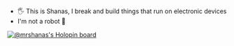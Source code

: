 <!--## 👋 Your viewing [Shanas'](https://scribbles.mrshanas.me) Profile
 * 📝 I scribble down what I know on [Hashnode](https://hashnode.com/@mrshanas) and [Dev.to](https://dev.to/mrshanas)
 * 🛠️ I break and build things with Python and Typescript-->

 * 🖐️ This is Shanas, I break and build things that run on electronic devices
 * I'm not a robot 🤖
  
<a href="https://holopin.io/@mrshanas" target="_blank">
    <img src="https://holopin.me/mrshanas" alt="@mrshanas's Holopin board"/>
 </a>

<!--## 📑 Articles
* [How to use Webpack with React](https://www.turing.com/kb/use-webpack-with-react "Written by me😎")
* [How to build apps using Next.js](https://www.turing.com/kb/nextjs-tutorial)


<details>
 <summary>GH Stats</summary>
<p><img align="left" src="https://github-readme-stats.vercel.app/api/top-langs?username=mrshanas&layout=compact&theme=react&hide_border=true&bg_color=0D1117&count_private=true&langs_count=10&hide=ejs,css,html,procfile,tex,swift,kotlin,objective-c,vue,javascript,php,shell" alt="mrshanas" /></p>

<p>&nbsp;<img align="center" src="https://github-readme-stats.vercel.app/api?username=mrshanas&count_private=true&show_icons=true&theme=react&hide_border=true&bg_color=0D1117" alt="mrshanas" /></p>

## Holopin badges
 <a href="https://holopin.io/@mrshanas" target="_blank">
    <img src="https://holopin.me/mrshanas" alt="@mrshanas's Holopin board"/>
  </a>

</details>
